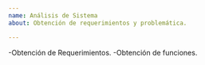 ```yaml
---
name: Análisis de Sistema
about: Obtención de requerimientos y problemática.

---
```


-Obtención de Requerimientos.
-Obtención de funciones.
